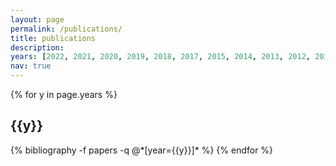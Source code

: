```yaml
---
layout: page
permalink: /publications/
title: publications
description:
years: [2022, 2021, 2020, 2019, 2018, 2017, 2015, 2014, 2013, 2012, 2011, 2010, 2009, 2008, 2006, 2005]
nav: true
---
```


<div class="publications">

{% for y in page.years %}
  <h2 class="year">{{y}}</h2>
  {% bibliography -f papers -q @*[year={{y}}]* %}
{% endfor %}

</div>
